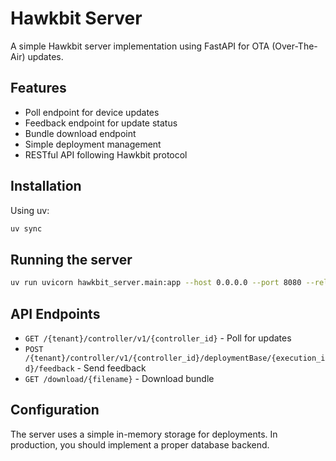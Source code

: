 # Hawkbit Server

A simple Hawkbit server implementation using FastAPI for OTA (Over-The-Air) updates.

## Features

- Poll endpoint for device updates
- Feedback endpoint for update status
- Bundle download endpoint
- Simple deployment management
- RESTful API following Hawkbit protocol

## Installation

Using uv:

```bash
uv sync
```

## Running the server

```bash
uv run uvicorn hawkbit_server.main:app --host 0.0.0.0 --port 8080 --reload
```

## API Endpoints

- `GET /{tenant}/controller/v1/{controller_id}` - Poll for updates
- `POST /{tenant}/controller/v1/{controller_id}/deploymentBase/{execution_id}/feedback` - Send feedback
- `GET /download/{filename}` - Download bundle

## Configuration

The server uses a simple in-memory storage for deployments. In production, you should implement a proper database backend. 